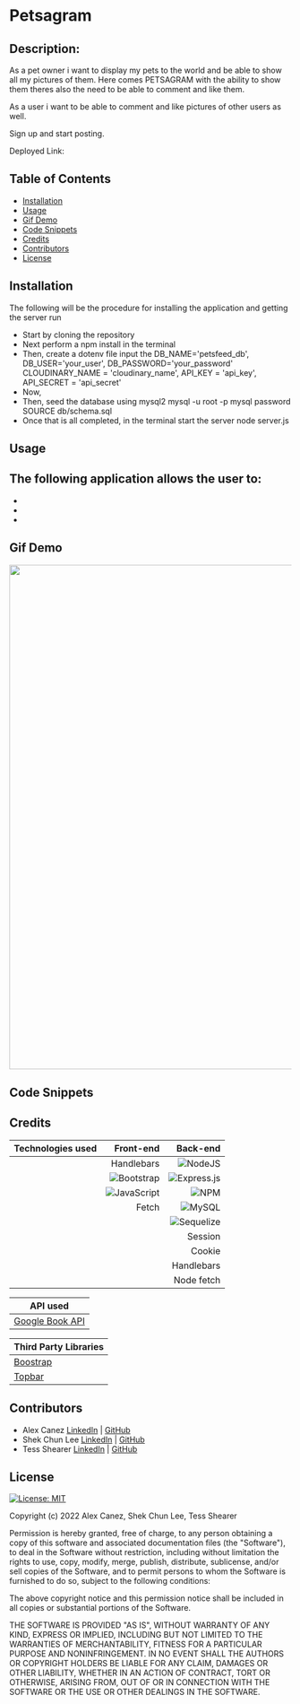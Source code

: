 # Petsagram

## Description:

As a pet owner i want to display my pets to the world and be able to show all my pictures of them. Here comes PETSAGRAM with the ability to show them theres also the need to be able to comment and like them.

As a user i want to be able to comment and like pictures of other users as well.

Sign up and start posting.

Deployed Link:


## Table of Contents
* [Installation](#installation)
* [Usage](#usage)
* [Gif Demo](#gif-demo)
* [Code Snippets](#code-snippets)
* [Credits](#credits)
* [Contributors](#contributors)
* [License](#license)

## Installation
The following will be the procedure for installing the application and getting the server run
- Start by cloning the repository 
- Next perform a npm install in the terminal
- Then, create a dotenv file input the 
DB_NAME='petsfeed_db', DB_USER='your_user', DB_PASSWORD='your_password'
CLOUDINARY_NAME = 'cloudinary_name', API_KEY = 'api_key', API_SECRET = 'api_secret'
- Now,
- Then, seed the database using mysql2
mysql -u root -p
mysql password
SOURCE db/schema.sql
- Once that is all completed, in the terminal start the server
node server.js 

## Usage

The following application allows the user to:
-
-
-
-


## Gif Demo

<img src="" width=900px>

## Code Snippets

## Credits

| Technologies used|Front-end|Back-end|
| -|-:| -:|
||Handlebars|![NodeJS](https://img.shields.io/badge/node.js-6DA55F?style=for-the-badge&logo=node.js&logoColor=white)|
||![Bootstrap](https://img.shields.io/badge/bootstrap-%23563D7C.svg?style=for-the-badge&logo=bootstrap&logoColor=white)|![Express.js](https://img.shields.io/badge/express.js-%23404d59.svg?style=for-the-badge&logo=express&logoColor=%2361DAFB)|
||![JavaScript](https://img.shields.io/badge/javascript-%23323330.svg?style=for-the-badge&logo=javascript&logoColor=%23F7DF1E)|![NPM](https://img.shields.io/badge/NPM-%23000000.svg?style=for-the-badge&logo=npm&logoColor=white)|
||Fetch|![MySQL](https://img.shields.io/badge/mysql-%2300f.svg?style=for-the-badge&logo=mysql&logoColor=white)|
|||![Sequelize](https://img.shields.io/badge/Sequelize-52B0E7?style=for-the-badge&logo=Sequelize&logoColor=white)|
|||Session|
|||Cookie|
|||Handlebars|
|||Node fetch|--


| API used| 
| ------------- |
| [Google Book API](https://developers.google.com/books)|

| Third Party Libraries|
| ------------- |
| [Boostrap](https://getbootstrap.com/) | 
| [Topbar](https://buunguyen.github.io/topbar/)

## Contributors
* Alex Canez [LinkedIn]() | [GitHub]()
* Shek Chun Lee [LinkedIn]() | [GitHub]()
* Tess Shearer [LinkedIn]() | [GitHub]()

## License
[![License: MIT](https://img.shields.io/badge/License-MIT-yellow.svg)](https://opensource.org/licenses/MIT)

Copyright (c) 2022 Alex Canez, Shek Chun Lee, Tess Shearer

Permission is hereby granted, free of charge, to any person obtaining a copy
of this software and associated documentation files (the "Software"), to deal
in the Software without restriction, including without limitation the rights
to use, copy, modify, merge, publish, distribute, sublicense, and/or sell
copies of the Software, and to permit persons to whom the Software is
furnished to do so, subject to the following conditions:

The above copyright notice and this permission notice shall be included in all
copies or substantial portions of the Software.

THE SOFTWARE IS PROVIDED "AS IS", WITHOUT WARRANTY OF ANY KIND, EXPRESS OR
IMPLIED, INCLUDING BUT NOT LIMITED TO THE WARRANTIES OF MERCHANTABILITY,
FITNESS FOR A PARTICULAR PURPOSE AND NONINFRINGEMENT. IN NO EVENT SHALL THE
AUTHORS OR COPYRIGHT HOLDERS BE LIABLE FOR ANY CLAIM, DAMAGES OR OTHER
LIABILITY, WHETHER IN AN ACTION OF CONTRACT, TORT OR OTHERWISE, ARISING FROM,
OUT OF OR IN CONNECTION WITH THE SOFTWARE OR THE USE OR OTHER DEALINGS IN THE
SOFTWARE.